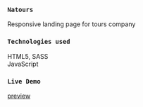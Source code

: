### `Natours`
Responsive landing page for tours company

### `Technologies used`
HTML5, SASS  
JavaScript

### `Live Demo`
[preview](https://efatsamir.github.io/Natours/)
